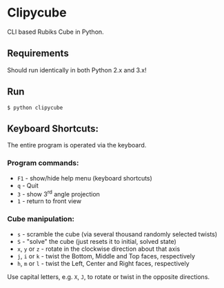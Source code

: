 # Clipycube

CLI based Rubiks Cube in Python.

## Requirements

Should run identically in both Python 2.x and 3.x!

## Run

```shell
$ python clipycube
```

## Keyboard Shortcuts:

The entire program is operated via the keyboard.

### Program commands:

* `F1` - show/hide help menu (keyboard shortcuts)
* `q` - Quit
* `3` - show 3<sup>rd</sup> angle projection
* `1` - return to front view

### Cube manipulation:

* `s` - scramble the cube (via several thousand randomly selected twists)
* `S` - "solve" the cube (just resets it to initial, solved state)
* `x`, `y` or `z` - rotate in the clockwise direction about that axis
* `j`, `i` or `k` - twist the Bottom, Middle and Top faces, respectively
* `h`, `m` or `l` - twist the Left, Center and Right faces, respectively

Use capital letters, e.g. `X`, `J`, to rotate or twist in the opposite directions.

